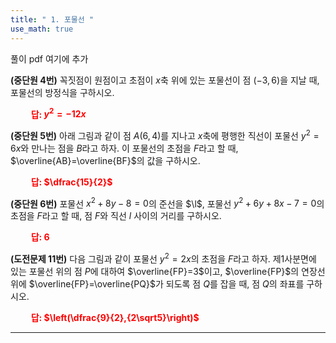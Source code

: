 ```yaml
---
title: " 1. 포물선 "
use_math: true
---
```


풀이 pdf 여기에 추가

**(중단원 4번)** 꼭짓점이 원점이고 초점이 $x$축 위에 있는 포물선이 점 $(-3, 6)$을 지날 때, 포물선의 방정식을 구하시오.

**<span style="color: red;">$\qquad$답: $y^2=-12x$</span>**

**(중단원 5번)** 아래 그림과 같이 점 $A(6, 4)$를 지나고 $x$축에 평행한 직선이 포물선 $y^2=6x$와 만나는 점을 $B$라고 하자. 이 포물선의 초점을 $F$라고 할 때, $\overline{AB}=\overline{BF}$의 값을 구하시오.

**<span style="color: red;">$\qquad$답: $\dfrac{15}{2}$</span>**

**(중단원 6번)** 포물선 $x^2+8y-8=0$의 준선을 $\l$, 포물선 $y^2+6y+8x-7=0$의 초점을 $F$라고 할 때, 점 $F$와 직선 $l$ 사이의 거리를 구하시오.

**<span style="color: red;">$\qquad$답: $6$</span>**

**(도전문제 11번)** 다음 그림과 같이 포물선 $y^2=2x$의 초점을 $F$라고 하자. 제1사분면에 있는 포물선 위의 점 $P$에 대하여 $\overline{FP}=3$이고, $\overline{FP}$의 연장선 위에 $\overline{FP}=\overline{PQ}$가 되도록 점 $Q$를 잡을 때, 점 $Q$의 좌표를 구하시오.

**<span style="color: red;">$\qquad$답: $\left(\dfrac{9}{2},{2\sqrt5}\right)$</span>**








***
